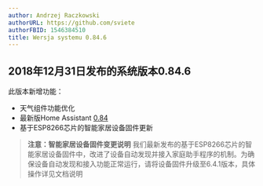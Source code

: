 ```yaml
---
author: Andrzej Raczkowski
authorURL: https://github.com/sviete
authorFBID: 1546384510
title: Wersja systemu 0.84.6  
---
```


## 2018年12月31日发布的系统版本0.84.6

此版本新增功能：

- 天气组件功能优化
- 最新版Home Assistant <a href="https://www.home-assistant.io/blog/2018/12/12/release-84/" target="_blank">0.84</a>
- 基于ESP8266芯片的智能家居设备固件更新

> **注意：智能家居设备固件变更说明**
 我们最新发布的基于ESP8266芯片的智能家居设备固件中，改进了设备自动发现并接入家庭助手程序的机制。为确保设备自动发现和接入功能正常运行，请将设备固件升级至6.4.1版本，具体操作详见文档说明